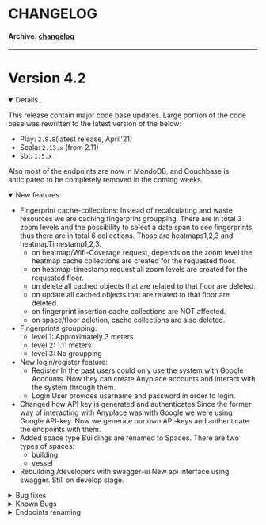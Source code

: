 # CHANGELOG
#### Archive: [changelog](changelog/README.md)

---

# Version 4.2
<details open>
<summary>
Details..
</summary>

This release contain major code base updates.
Large portion of the code base was rewritten to the latest version of the below:
- Play: `2.8.8`(latest release, April'21)
- Scala: `2.13.x` (from 2.11)
- sbt: `1.5.x`

Also most of the endpoints are now in MondoDB, and Couchbase is anticipated to
be completely removed in the coming weeks.

<details open>
<summary>
New features
</summary>

- Fingerprint cache-collections:
  Instead of recalculating and waste resources we are caching fingerprint groupping. There are in total 3 zoom levels and the possibility to select a date span to see fingerprints, thus there are in total 6 collections. Those are heatmaps1,2,3 and heatmapTimestamp1,2,3.
  - on heatmap/Wifi-Coverage request, depends on the zoom level the heatmap cache collections are created for the requested floor.
  - on heatmap-timestamp request all zoom levels are created for the requested floor.
  - on delete all cached objects that are related to that floor are deleted.
  - on update all cached objects that are related to that floor are deleted.
  - on fingerprint insertion cache collections are NOT affected.
  - on space/floor deletion, cache collections are also deleted.
- Fingerprints groupping:
  + level 1: Approximately 3 meters
  + level 2: 1.11 meters
  + level 3: No groupping
- New login/register feature:
  - Register
  In the past users could only use the system with Google Accounts. Now they can create Anyplace accounts and interact with the system through them.
  - Login
  User provides username and password in order to login.
- Changed how API key is generated and authenticates
  Since the former way of interacting with Anyplace was with Google we were using Google API-key.
  Now we generate our own API-keys and authenticate the endpoints with them.
- Added space type
  Buildings are renamed to Spaces. There are two types of spaces:
  + building
  + vessel
- Rebuilding /developers with swagger-ui
  New api interface using swagger.  Still on develop stage.

</details>

<details>
<summary>
Bug fixes
</summary>

- Crossfilter:
  The feature where a user could see fingerprints on a time span was not working.
  - Reset button was also fixed.
  The feature is now working properly and supports:
  - Wi-Fi coverage
  - Heatmaps
</details>

<details>
<summary>
Known Bugs
</summary>

- On space deletion directory path/radiomaps_frozen/building/floor remained
- Show access points feature shows wrong location
- Problematic features when logged with local account:
  + Update space
  + Add campus
  + Update campus
  + Search pois

</details>

<details>
<summary>
Endpoints renaming
</summary>

- /admin/accounts_all						-> 	/user/admin/accounts_all
- /anyplace/version 						->  /api/version
- /anyplace/mapping/building/add        	->	/anyplace/mapping/space/add 
- /anyplace/mapping/building/update     	->	/anyplace/mapping/space/update 
- /anyplace/mapping/building/delete     	->	/anyplace/mapping/space/delete 
- /anyplace/mapping/building/all        	->	/anyplace/mapping/space/all 
- /anyplace/mapping/building/all_owner  	->	/anyplace/mapping/space/all_owner
- /anyplace/mapping/building/coordinates	->	/anyplace/mapping/space/coordinates
- /anyplace/mapping/building/get 			->	/anyplace/mapping/space/get

</details>

</details>